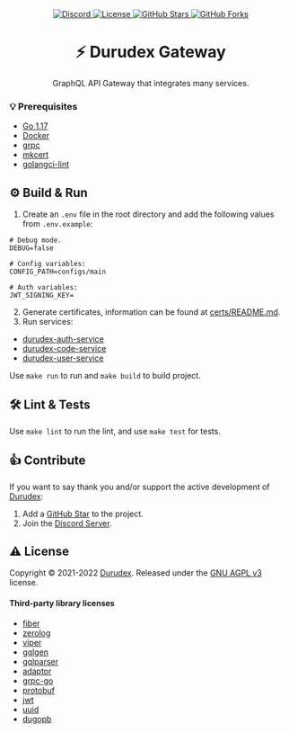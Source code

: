 <div align="center">
    <a href="https://discord.gg/4qcXbeVehZ">
        <img alt="Discord" src="https://img.shields.io/discord/882288646517035028?label=%F0%9F%92%AC%20discord">
    </a>
    <a href="https://github.com/durudex/durudex-gateway/blob/main/COPYING">
        <img alt="License" src="https://img.shields.io/github/license/durudex/durudex-gateway?label=%F0%9F%93%95%20license">
    </a>
    <a href="https://github.com/durudex/durudex-gateway/stargazers">
        <img alt="GitHub Stars" src="https://img.shields.io/github/stars/durudex/durudex-gateway?label=%E2%AD%90%20stars&logo=sdf">
    </a>
    <a href="https://github.com/durudex/durudex-gateway/network">
        <img alt="GitHub Forks" src="https://img.shields.io/github/forks/durudex/durudex-gateway?label=%F0%9F%93%81%20forks">
    </a>
</div>

<h1 align="center">⚡️ Durudex Gateway</h1>

<p align="center">
GraphQL API Gateway that integrates many services.
</p>

### 💡 Prerequisites
+ [Go 1.17](https://golang.org/)
+ [Docker](https://www.docker.com)
+ [grpc](https://grpc.io/docs/languages/go/quickstart/)
+ [mkcert](https://github.com/FiloSottile/mkcert)
+ [golangci-lint](https://golangci-lint.run/usage/install/)

## ⚙️ Build & Run
1) Create an `.env` file in the root directory and add the following values from `.env.example`:
```env
# Debug mode.
DEBUG=false

# Config variables:
CONFIG_PATH=configs/main

# Auth variables:
JWT_SIGNING_KEY=
```
2) Generate certificates, information can be found at [certs/README.md](cert/README.md).
3) Run services:
+ [durudex-auth-service](https://github.com/durudex/durudex-auth-service)
+ [durudex-code-service](https://github.com/durudex/durudex-code-service)
+ [durudex-user-service](https://github.com/durudex/durudex-user-service)

Use `make run` to run and `make build` to build project.

## 🛠 Lint & Tests
Use `make lint` to run the lint, and use `make test` for tests.

## 👍 Contribute
If you want to say thank you and/or support the active development of [Durudex](https://github.com/durudex):
1) Add a [GitHub Star](https://github.com/Durudex/durudex-gateway/stargazers) to the project.
2) Join the [Discord Server](https://discord.gg/4qcXbeVehZ).

## ⚠️ License
Copyright © 2021-2022 [Durudex](https://github.com/Durudex). Released under the [GNU AGPL v3](https://www.gnu.org/licenses/agpl-3.0.html) license.

#### Third-party library licenses
+ [fiber](https://github.com/gofiber/fiber/blob/master/LICENSE)
+ [zerolog](https://github.com/rs/zerolog/blob/master/LICENSE)
+ [viper](https://github.com/spf13/viper/blob/master/LICENSE)
+ [gqlgen](https://github.com/99designs/gqlgen/blob/master/LICENSE)
+ [gqlparser](https://github.com/vektah/gqlparser/blob/master/LICENSE)
+ [adaptor](https://github.com/gofiber/adaptor/blob/master/LICENSE)
+ [grpc-go](https://github.com/grpc/grpc-go/blob/master/LICENSE)
+ [protobuf](https://github.com/protocolbuffers/protobuf/blob/master/LICENSE)
+ [jwt](https://github.com/golang-jwt/jwt/blob/main/LICENSE)
+ [uuid](https://github.com/gofrs/uuid/blob/master/LICENSE)
+ [dugopb](https://github.com/durudex/dugopb/blob/main/LICENSE)
